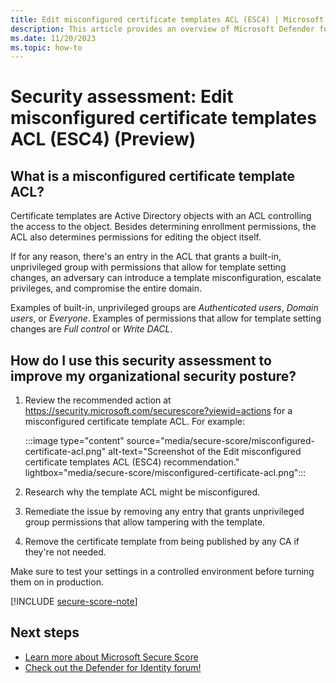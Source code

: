 ```yaml
---
title: Edit misconfigured certificate templates ACL (ESC4) | Microsoft Defender for Identity
description: This article provides an overview of Microsoft Defender for Identity's misconfigured certificate template ACL security posture assessment report.
ms.date: 11/20/2023
ms.topic: how-to
---
```


# Security assessment: Edit misconfigured certificate templates ACL (ESC4)  (Preview)

## What is a misconfigured certificate template ACL?

Certificate templates are Active Directory objects with an ACL controlling the access to the object. Besides determining enrollment permissions, the ACL also determines permissions for editing the object itself.

If for any reason, there's an entry in the ACL that grants a built-in, unprivileged group with permissions that allow for template setting changes, an adversary can introduce a template misconfiguration, escalate privileges, and compromise the entire domain. 

Examples of built-in, unprivileged groups are *Authenticated users*, *Domain users*, or *Everyone*. Examples of permissions that allow for template setting changes are *Full control* or *Write DACL*.


## How do I use this security assessment to improve my organizational security posture?

1. Review the recommended action at <https://security.microsoft.com/securescore?viewid=actions> for a misconfigured certificate template ACL. For example:

    :::image type="content" source="media/secure-score/misconfigured-certificate-acl.png" alt-text="Screenshot of the Edit misconfigured certificate templates ACL (ESC4) recommendation." lightbox="media/secure-score/misconfigured-certificate-acl.png":::

1. Research why the template ACL might be misconfigured.
1. Remediate the issue by removing any entry that grants unprivileged group permissions that allow tampering with the template.
1. Remove the certificate template from being published by any CA if they're not needed.

Make sure to test your settings in a controlled environment before turning them on in production.

[!INCLUDE [secure-score-note](../includes/secure-score-note.md)]


## Next steps

- [Learn more about Microsoft Secure Score](/microsoft-365/security/defender/microsoft-secure-score)
- [Check out the Defender for Identity forum!](<https://aka.ms/MDIcommunity>)
